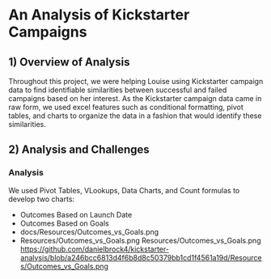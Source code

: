 # An Analysis of Kickstarter Campaigns
## 1) Overview of Analysis
Throughout this project, we were helping Louise using Kickstarter campaign data to find identifiable similarities between successful and failed campaigns based on her interest. As the Kickstarter campaign data came in raw form, we used excel features such as conditional formatting, pivot tables, and charts to organize the data in a fashion that would identify these similarities. 
## 2) Analysis and Challenges
### Analysis
We used Pivot Tables, VLookups, Data Charts, and Count formulas to develop two charts:
- Outcomes Based on Launch Date
- Outcomes Based on Goals
- docs/Resources/Outcomes_vs_Goals.png
- Resources/Outcomes_vs_Goals.png
Resources/Outcomes_vs_Goals.png
https://github.com/danielbrock4/kickstarter-analysis/blob/a246bcc6813d4f6b8d8c50379bb1cd1f4561a19d/Resources/Outcomes_vs_Goals.png
